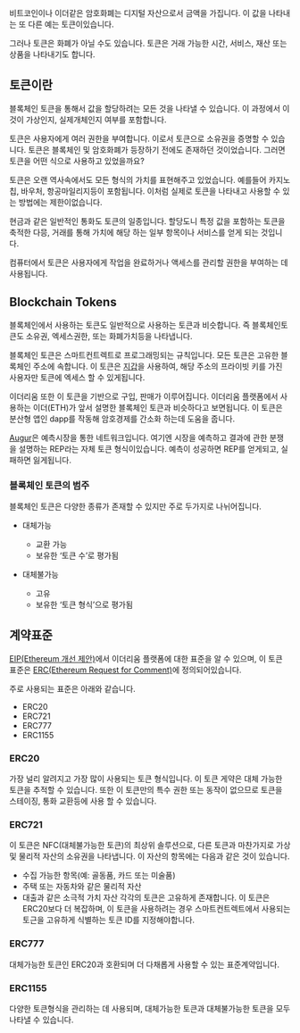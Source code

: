 비트코인이나 이더같은 암호화폐는 디지털 자산으로서 금액을 가집니다. 
이 값을 나타내는 또 다른 예는 토큰이있습니다. 

그러나 토큰은 화폐가 아닐 수도 있습니다. 토큰은 거래 가능한 시간, 서비스, 재산 또는 상품을 나타내기도 합니다. 

## 토큰이란
블록체인 토큰을 통해서 값을 할당하려는 모든 것을 나타낼 수 있습니다. 
이 과정에서 이것이 가상인지, 실제개체인지 여부를 포함합니다. 

토큰은 사용자에게 여러 권한을 부여합니다. 이로서 토큰으로 소유권을 증명할 수 있습니다. 
토큰은 블록체인 및 암호화폐가 등장하기 전에도 존재하던 것이었습니다. 
그러면 토큰을 어떤 식으로 사용하고 있었을까요?

토큰은 오랜 역사속에서도 모든 형식의 가치를 표현해주고 있었습니다. 
예를들어 카지노칩, 바우처, 항공마일리지등이 포함됩니다. 이처럼 실제로 토큰을 나타내고 사용할 수 있는 방법에는 제한이없습니다. 

현금과 같은 일반적인 통화도 토큰의 일종입니다. 할당도니 특정 값을 포함하는 토큰을 축적한 다믕, 거래를 통해 가치에 해당 하는 일부 항목이나 서비스를 얻게 되는 것입니다. 

컴퓨터에서 토큰은 사용자에게 작업을 완료하거나 액세스를 관리할 권한을 부여하는 데 사용됩니다. 

## Blockchain Tokens
블록체인에서 사용하는 토큰도 일반적으로 사용하는 토큰과 비슷합니다. 
즉 블록체인토큰도 소유권, 엑세스권한, 또는 화폐가치등을 나타냅니다. 

블록체인 토큰은 스마트컨트렉트로 프로그래밍되는 규칙입니다. 
모든 토큰은 고유한 블록체인 주소에 속합니다. 
이 토큰은 [지갑](https://ethereum.org/en/wallets/)을 사용하여, 해당 주소의 프라이빗 키를 가진 사용자만 토큰에 엑세스 할 수 있게됩니다. 

이더리움 또한 이 토큰을 기반으로 구입, 판매가 이루어집니다.
이더리움 플랫폼에서 사용하는 이더(ETH)가 앞서 설명한 블록체인 토큰과 비슷하다고 보면됩니다. 
이 토큰은 분산형 앱인 dapp를 작동해 암호경제를 간소화 하는데 도움을 줍니다. 

[Augur](https://www.augur.net)은 예측시장을 통한 네트워크입니다. 여기엔 시장을 예측하고 결과에 관한 분쟁을 설명하는  REP라는 자체 토큰 형식이있습니다. 예측이 성공하면 REP를 얻게되고, 실패하면 잃게됩니다. 

### 블록체인 토큰의 범주
블록체인 토큰은 다양한 종류가 존재할 수 있지만 주로 두가지로 나뉘어집니다. 

* 대체가능 
	- 교환 가능
	- 보유한 ‘토큰 수’로 평가됨

* 대체불가능
	- 고유
	- 보유한 ‘토큰 형식’으로 평가됨
	
## 계약표준
[EIP(Ethereum 개선 제안)](https://eips.ethereum.org)에서 이더리움 플랫폼에 대한 표준을 알 수 있으며, 이 토큰 표준은 [ERC(Ethereum Request for Comment)](https://eips.ethereum.org/erc)에 정의되어있습니다. 

주로 사용되는 표준은 아래와 같습니다.
* ERC20
* ERC721
* ERC777
* ERC1155

### ERC20
가장 널리 알려지고 가장 많이 사용되는 토큰 형식입니다. 이 토큰 게약은 대체 가능한 토큰을 추적할 수 있습니다. 
또한 이 토큰만의 특수 권한 또는 동작이 없으므로 토큰을 스테이징, 통화 교환등에 사용 할 수 있습니다. 

### ERC721
이 토큰은 NFC(대체불가능한 토큰)의 최상위 솔루션으로, 다른 토큰과 마찬가지로 가상 및 물리적 자산의 소유권을 나타냅니다. 
이 자산의 항목에는 다음과 같은 것이 있습니다. 
* 수집 가능한 항목(예: 골동품, 카드 또는 미술품)
* 주택 또는 자동차와 같은 물리적 자산
* 대출과 같은 소극적 가치 자산
각각의 토큰은 고유하게 존재합니다. 
이 토큰은 ERC20보다 더 복잡하며, 이 토큰을 사용하려는 경우 스마트컨트렉트에서 사용되는 토근을 고유하게 식별하는 토큰 ID를 지정해야합니다. 

### ERC777
대체가능한 토큰인 ERC20과 호환되며 더 다채롭게 사용할 수 있는 표준계약입니다. 

### ERC1155
다양한 토큰형식을 관리하는 데 사용되며, 대체가능한 토큰과 대체불가능한 토큰을 모두 나타낼 수 있습니다. 
